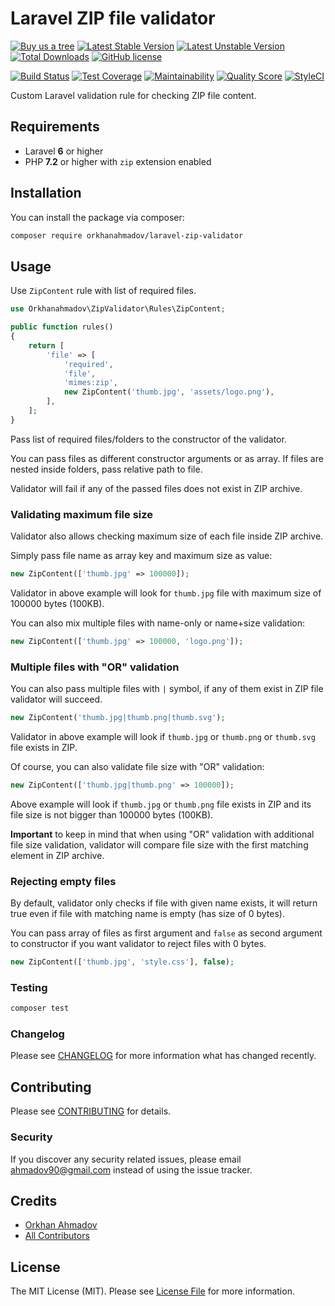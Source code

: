 # Laravel ZIP file validator

[![Buy us a tree](https://img.shields.io/badge/Treeware-%F0%9F%8C%B3-lightgreen)](https://plant.treeware.earth/orkhanahmadov/laravel-zip-validator)
[![Latest Stable Version](https://poser.pugx.org/orkhanahmadov/laravel-zip-validator/v/stable)](https://packagist.org/packages/orkhanahmadov/laravel-zip-validator)
[![Latest Unstable Version](https://poser.pugx.org/orkhanahmadov/laravel-zip-validator/v/unstable)](https://packagist.org/packages/orkhanahmadov/laravel-zip-validator)
[![Total Downloads](https://img.shields.io/packagist/dt/orkhanahmadov/laravel-zip-validator)](https://packagist.org/packages/orkhanahmadov/laravel-zip-validator)
[![GitHub license](https://img.shields.io/github/license/orkhanahmadov/laravel-zip-validator.svg)](https://github.com/orkhanahmadov/laravel-zip-validator/blob/master/LICENSE.md)

[![Build Status](https://travis-ci.org/orkhanahmadov/laravel-zip-validator.svg?branch=master)](https://travis-ci.org/orkhanahmadov/laravel-zip-validator)
[![Test Coverage](https://api.codeclimate.com/v1/badges/588a51182465fa590e49/test_coverage)](https://codeclimate.com/github/orkhanahmadov/laravel-zip-validator/test_coverage)
[![Maintainability](https://api.codeclimate.com/v1/badges/588a51182465fa590e49/maintainability)](https://codeclimate.com/github/orkhanahmadov/laravel-zip-validator/maintainability)
[![Quality Score](https://img.shields.io/scrutinizer/g/orkhanahmadov/laravel-zip-validator.svg)](https://scrutinizer-ci.com/g/orkhanahmadov/laravel-zip-validator)
[![StyleCI](https://github.styleci.io/repos/232924943/shield?branch=master)](https://github.styleci.io/repos/232924943)

Custom Laravel validation rule for checking ZIP file content.

## Requirements

- Laravel **6** or higher
- PHP **7.2** or higher with `zip` extension enabled

## Installation

You can install the package via composer:

```bash
composer require orkhanahmadov/laravel-zip-validator
```

## Usage

Use `ZipContent` rule with list of required files.

``` php
use Orkhanahmadov\ZipValidator\Rules\ZipContent;

public function rules()
{
    return [
        'file' => [
            'required',
            'file',
            'mimes:zip',
            new ZipContent('thumb.jpg', 'assets/logo.png'),
        ],
    ];
}
```

Pass list of required files/folders to the constructor of the validator.

You can pass files as different constructor arguments or as array.
If files are nested inside folders, pass relative path to file.

Validator will fail if any of the passed files does not exist in ZIP archive.

### Validating maximum file size

Validator also allows checking maximum size of each file inside ZIP archive.

Simply pass file name as array key and maximum size as value:
``` php
new ZipContent(['thumb.jpg' => 100000]);
```

Validator in above example will look for `thumb.jpg` file with maximum size of 100000 bytes (100KB).

You can also mix multiple files with name-only or name+size validation:
``` php
new ZipContent(['thumb.jpg' => 100000, 'logo.png']);
```

### Multiple files with "OR" validation

You can also pass multiple files with `|` symbol, if any of them exist in ZIP file validator will succeed.
``` php
new ZipContent('thumb.jpg|thumb.png|thumb.svg');
```

Validator in above example will look if `thumb.jpg` or `thumb.png` or `thumb.svg` file exists in ZIP.

Of course, you can also validate file size with "OR" validation:
``` php
new ZipContent(['thumb.jpg|thumb.png' => 100000]);
```

Above example will look if `thumb.jpg` or `thumb.png` file exists in ZIP and its file size is not bigger than 100000 bytes (100KB).

**Important** to keep in mind that when using "OR" validation with additional file size validation, 
validator will compare file size with the first matching element in ZIP archive.

### Rejecting empty files

By default, validator only checks if file with given name exists, 
it will return true even if file with matching name is empty (has size of 0 bytes).

You can pass array of files as first argument and 
`false` as second argument to constructor if you want validator to reject files with 0 bytes.
``` php
new ZipContent(['thumb.jpg', 'style.css'], false);
```

### Testing

``` bash
composer test
```

### Changelog

Please see [CHANGELOG](CHANGELOG.md) for more information what has changed recently.

## Contributing

Please see [CONTRIBUTING](CONTRIBUTING.md) for details.

### Security

If you discover any security related issues, please email ahmadov90@gmail.com instead of using the issue tracker.

## Credits

- [Orkhan Ahmadov](https://github.com/orkhanahmadov)
- [All Contributors](../../contributors)

## License

The MIT License (MIT). Please see [License File](LICENSE.md) for more information.
